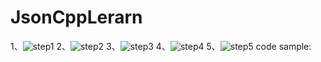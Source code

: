 # JsonCppLerarn
1、![step1](https://github.com/CQYxiang/JsonCppLerarn/assets/69285199/db947551-f22b-4bd4-af2a-db94b82217fa)
2、![step2](https://github.com/CQYxiang/JsonCppLerarn/assets/69285199/38083675-5b23-49df-a229-81a2264dd721)
3、![step3](https://github.com/CQYxiang/JsonCppLerarn/assets/69285199/57596d32-f1b8-4ca1-a691-132dff4b01fc)
4、![step4](https://github.com/CQYxiang/JsonCppLerarn/assets/69285199/72d002f8-6a58-405e-856d-77e045326210)
5、![step5](https://github.com/CQYxiang/JsonCppLerarn/assets/69285199/5e357749-b2c5-4ce4-b609-dc210e461505)
code sample:
